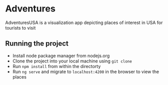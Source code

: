 # Adventures

AdventuresUSA is a visualization app depicting places of interest in USA for tourists to visit 

## Running the project 

* Install node package manager from nodejs.org 
* Clone the project into your local machine using `git clone`
* Run `npm install` from within the directorty 
* Run `ng serve` and migrate to `localhost:4200` in the browser to view the places
